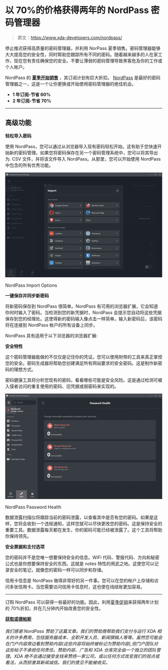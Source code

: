 # 以 70%的价格获得两年的 NordPass 密码管理器

> 原文：<https://www.xda-developers.com/nordpass/>

停止推迟获得高质量的密码管理器，并利用 NorPass 夏季销售。密码管理器能够大大提高您的安全性，同时帮助您跟踪所有不同的密码。随着越来越多的人在家工作，现在您有责任确保您的安全。不要让薄弱的密码管理导致黑客危及你的工作或个人帐户。

NordPass 的 [**夏季开始销售**](https://www.anrdoezrs.net/links/100122946/type/dlg/sid/UUxdaUeUpU2877/https://nordpass.com/) ，其订阅计划有巨大折扣。 [NordPass](https://www.anrdoezrs.net/links/100122946/type/dlg/sid/UUxdaUeUpU2877/https://nordpass.com/password-manager/) 是最好的密码管理器之一，这是一个让你更换或开始使用密码管理器的绝佳机会。

*   **1 年订阅-节省 60%**
*   **2 年订阅-节省 70%**

* * *

## 高级功能

**轻松导入密码**

使用 NordPass，您可以通过从浏览器导入现有密码轻松开始。这有助于您快速开始新的密码管理。如果您将密码保存在另一个密码管理系统中，您可以将其导出为. CSV 文件，并将该文件导入 NordPass。从那里，您可以开始使用 NordPass 中包含的所有优秀功能。

 <picture>![](img/3bde57e097557bace782f0ac55cbc657.png)</picture> 

NordPass Import Options

**一键保存并同步新密码**

将新密码保存到 NordPass 很简单。NordPass 有可用的浏览器扩展，它会知道你何时输入了密码。当检测到您的新凭据时，NordPass 会提示您自动将这些凭据保存到您的经理处。这使得新的密码输入像点击一样简单。输入新密码后，该密码将在连接到 NordPass 帐户的所有设备上同步。

NordPass 具有适用于以下浏览器的浏览器扩展:

**安全特性**

这个密码管理器能做的不仅仅是记住你的凭证。您可以使用附带的工具来真正掌控您的安全。密码生成器将帮助您创建满足所有网站要求的安全密码。这是制作新密码的理想方式。

密码健康工具将分析您现有的密码，看看哪些可能是安全风险。这是通过检测可被入侵者访问的重复使用的密码、旧凭据或弱密码来实现的。

 <picture>![](img/42dc6f2c1f53ecc6e28e9c6dc2ecd17a.png)</picture> 

NordPass Password Health

数据泄露扫描仪将跟踪当前的密码泄露，以查看其中是否有您的密码。如果是这样，您将会收到一个违规通知，这样您就可以尽快更改您的密码。这是保持安全的重要工具。数据泄露每天都在发生，你的密码可能已经被泄露了。这个工具将帮助你保持领先。

**安全票据和支付选项**

您的密码并不是您唯一想要保持安全的信息。WiFi 代码、警报代码、方向和秘密公式也是你想要保持安全的东西。这就是 notes 特性的用武之地。这使您可以记录安全的笔记，就像您的密码一样可以同步和存储。

信用卡信息是 NordPass 做得非常好的另一件事。您可以在您的帐户上存储和访问多张信用卡。当您需要访问信用卡信息时，这也使在线结账更加容易。

* * *

订购 NordPass 可以获得一些最好的功能。因此，利用[夏季促销](https://www.anrdoezrs.net/links/100122946/type/dlg/sid/UUxdaUeUpU2877/https://go.nordpass.io/aff_c?offer_id=508&aff_id=56644)来获得两年计划的 70%折扣，并在几分钟内开始改善您的安全性。

[**获取诺德帕斯**](https://www.anrdoezrs.net/links/100122946/type/dlg/sid/UUxdaUeUpU2877/https://go.nordpass.io/aff_c?offer_id=508&aff_id=56644)

###### 我们感谢 NordPass 赞助了这篇文章。我们的赞助商帮助我们支付与运行 XDA 相关的许多费用，包括服务器成本、全职开发人员、新闻撰稿人等等。虽然您可能会在门户内容旁边看到赞助内容(这些内容将始终被标记为赞助内容),但门户团队对这些帖子不承担任何责任。赞助内容、广告和 XDA 仓库完全由一个独立的团队管理。XDA 绝不会通过接受金钱来赞扬一家公司，或以任何方式改变我们的观点或看法，从而损害其新闻诚信。我们的意见不能被收买。